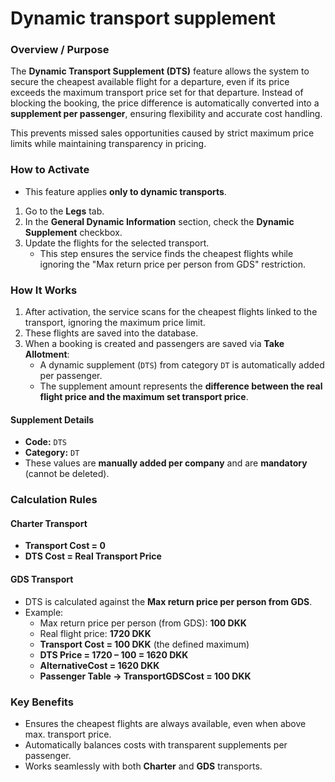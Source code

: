 # Dynamic transport supplement

### **Overview / Purpose**

The **Dynamic Transport Supplement (DTS)** feature allows the system to secure the cheapest available flight for a departure, even if its price exceeds the maximum transport price set for that departure. Instead of blocking the booking, the price difference is automatically converted into a **supplement per passenger**, ensuring flexibility and accurate cost handling.

This prevents missed sales opportunities caused by strict maximum price limits while maintaining transparency in pricing.

### **How to Activate**

* This feature applies **only to dynamic transports**.

1. Go to the **Legs** tab.
2. In the **General Dynamic Information** section, check the **Dynamic Supplement** checkbox.
3. Update the flights for the selected transport.
   * This step ensures the service finds the cheapest flights while ignoring the "Max return price per person from GDS" restriction.

### **How It Works**

1. After activation, the service scans for the cheapest flights linked to the transport, ignoring the maximum price limit.
2. These flights are saved into the database.
3. When a booking is created and passengers are saved via **Take Allotment**:
   * A dynamic supplement (`DTS`) from category `DT` is automatically added per passenger.
   * The supplement amount represents the **difference between the real flight price and the maximum set transport price**.

#### **Supplement Details**

* **Code:** `DTS`
* **Category:** `DT`
* These values are **manually added per company** and are **mandatory** (cannot be deleted).

### **Calculation Rules**

#### **Charter Transport**

* **Transport Cost = 0**
* **DTS Cost = Real Transport Price**

#### **GDS Transport**

* DTS is calculated against the **Max return price per person from GDS**.
* Example:
  * Max return price per person (from GDS): **100 DKK**
  * Real flight price: **1720 DKK**
  * **Transport Cost = 100 DKK** (the defined maximum)
  * **DTS Price = 1720 – 100 = 1620 DKK**
  * **AlternativeCost = 1620 DKK**
  * **Passenger Table → TransportGDSCost = 100 DKK**

### **Key Benefits**

* Ensures the cheapest flights are always available, even when above max. transport price.
* Automatically balances costs with transparent supplements per passenger.
* Works seamlessly with both **Charter** and **GDS** transports.
